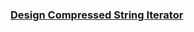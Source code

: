 ### [Design Compressed String Iterator](https://leetcode.com/problems/design-compressed-string-iterator)

